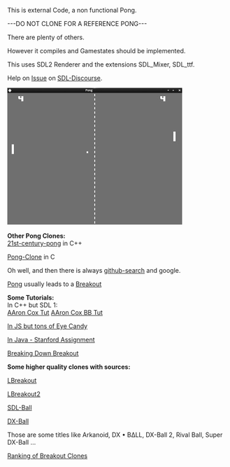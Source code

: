This is external Code, a non functional Pong.

---DO NOT CLONE FOR A REFERENCE PONG---

There are plenty of others.

However it compiles and Gamestates should be implemented.

This uses SDL2 Renderer and the extensions
SDL_Mixer, SDL_ttf.

Help on [Issue](https://discourse.libsdl.org/t/need-help-with-menus-in-my-game/24238)
on [SDL-Discourse](https://discourse.libsdl.org).

![Screenshot](./screenshot.jpg)

**Other Pong Clones:**  
[21st-century-pong](https://github.com/chaficnajjar/21st-century-pong) in C++  

[Pong-Clone](https://github.com/phao/pong) in C  

Oh well, and then there is always [github-search](https://github.com/search?q=pong+sdl&type=Repositories) and google.  

[Pong](https://en.wikipedia.org/wiki/Pong) usually leads to a [Breakout](https://en.wikipedia.org/wiki/Breakout_(video_game))

**Some Tutorials:**  
In C++ but SDL 1:  
[AAron Cox Tut](http://www.aaroncox.net/tutorials/arcade/PaddleBattle.html)
[AAron Cox BB Tut](http://www.aaroncox.net/tutorials/arcade/breakout.pdf)

[In JS but tons of Eye Candy](https://codeincomplete.com/posts/javascript-breakout/)

[In Java - Stanford Assignment](
https://web.stanford.edu/class/archive/cs/cs106a/cs106a.1178/assignments/breakout.html)  

[Breaking Down Breakout](http://www.gamasutra.com/view/feature/1630/breaking_down_breakout_system_and_.php?print=1)  

**Some higher quality clones with sources:**  

[LBreakout](http://lgames.sourceforge.net/LBreakout/)  

[LBreakout2](http://lgames.sourceforge.net/LBreakout2/)

[SDL-Ball](http://sdl-ball.sourceforge.net/)  

[DX-Ball](https://sourceforge.net/projects/dx-ball/)

Those are some titles like Arkanoid, DX • BΔLL, DX-Ball 2, Rival Ball, Super DX-Ball ...



[Ranking of Breakout Clones](https://www.ranker.com/list/the-best-breakout-clone-games-of-all-time/reference)